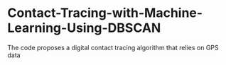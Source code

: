 # Contact-Tracing-with-Machine-Learning-Using-DBSCAN
The code proposes a digital contact tracing algorithm that relies on GPS data
